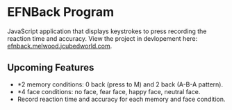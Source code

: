 EFNBack Program 
==============
JavaScript application that displays keystrokes to press recording the reaction time and accuracy. View the project in devlopement here: [efnback.melwood.jcubedworld.com](http://efnback.melwood.jcubedworld.com). 


Upcoming Features 
--------------
- *2 memory conditions: 0 back (press to M) and 2 back (A-B-A pattern).
- *4 face conditions: no face, fear face, happy face, neutral face.
- Record reaction time and accuracy for each memory and face condition. 



<!-- 
Third Party Components 
--------------
- [Less](http://lesscss.org/) Styling 
- [Bootstrap](http://getbootstrap.com/) Front-end Framework  
- [Canvas JS](http://canvasjs.com/) JavaScript Chart API
- [noUISlider](http://refreshless.com/nouislider/) Form sliders API


Main Components 
--------------
- [Main JavaScript Class](https://github.com/JoshuaRogan/genetics/blob/master/public/js/population_genetics.js "JavaScript Class")
- [Client JavaScript Class](https://github.com/JoshuaRogan/genetics/blob/master/public/js/index.js "JavaScript Class") -->

